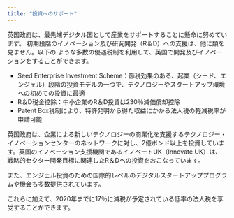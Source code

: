 ```yaml
---
title: "投資へのサポート"
---
```

英国政府は、最先端デジタル国として産業をサポートすることに懸命に努めています。
初期段階のイノベーション及び研究開発（R＆D）への支援は、他に類を見ません。以下の ような多数の優遇税制を利用して、英国で開発及びイノベーションをすることができます。
 
- Seed Enterprise Investment Scheme：節税効果のある、起業（シード、エンジェル）段階の投資モデルの一つで、テクノロジーやスタートアップ環境への初めての投資に最適
- R＆D税金控除：中小企業のR＆D投資は230％減価償却控除
- Patent Box税制により、特許発明から得た収益にかかる法人税の軽減税率が申請可能

英国政府は、企業による新しいテクノロジーの商業化を支援するテクノロジー・イノベーションセンターのネットワークに対し、2億ポンド以上を投資しています。英国のイノベーション支援機関であるイノベートUK（Innovate UK）は、戦略的セクター開発目標に関連したR＆Dへの投資をおこなっています。

また、エンジェル投資のための国際的レベルのデジタルスタートアッププログラムや機会も多数提供されています。

これらに加えて、2020年までに17％に減税が予定されている低率の法人税を享受することができます。

